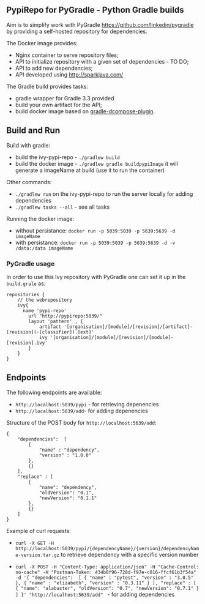 ## PypiRepo for PyGradle - Python Gradle builds

Aim is to simplify work with PyGradle https://github.com/linkedin/pygradle by providing a self-hosted repository for dependencies.

The Docker image provides:
* Nginx container to serve repository files;
* API to initialize repository with a given set of dependencies - TO DO;
* API to add new dependencies;
* API developed using http://sparkjava.com/

The Gradle build provides tasks:
* gradle wrapper for Gradle 3.3 provided
* build your own artifact for the API;
* build docker image based on [gradle-dcompose-plugin](https://github.com/chrisgahlert/gradle-dcompose-plugin).

## Build and Run

Build with gradle:
* build the ivy-pypi-repo - `./gradlew build`
* build the docker image - `./gradlew gradle buildpypiImage` it will generate a imageName at build (use it to run the container)

Other commands:
* `./gradlew run` on the ivy-pypi-repo to run the server locally for adding dependencies
* `./gradlew tasks --all` - see all tasks

Running the docker image:
* without persistance: `docker run -p 5039:5039 -p 5639:5639 -d imageName`
* with persistance: `docker run -p 5039:5039 -p 5639:5639 -d -v /data:/data imageName`

### PyGradle usage

In order to use this Ivy repository with PyGradle one can set it up in the `build.grale` as:

``` {groovy}
repositories {
    // the webrepository
    ivy{
      name 'pypi-repo'
  		url "http://pypirepo:5039/"
  		layout 'pattern' , {
  			artifact '[organisation]/[module]/[revision]/[artifact]-[revision](-[classifier]).[ext]'
  			ivy '[organisation]/[module]/[revision]/[module]-[revision].ivy'
  		}
    }
}
```

## Endpoints

The following endpoints are available:
* `http://localhost:5039/pypi` - for retrieving depenencies
* `http://localhost:5639/add`- for adding depenencies

Structure of the POST body for `http://localhost:5639/add`:
```{json}
{
	"dependencies":  [
		{
			"name" : "dependency",
			"version" : "1.0.0"
		},
		{}
	],
	"replace" : [
		{
			"name": "dependency",
			"oldVersion": "0.1",
			"newVersion": "0.1.1"
		},
		{}
	]
}
```


Example of curl requests:

* `curl -X GET -H http://localhost:5039/pypi/{dependencyName}/{version}/dependencyName-version.tar.gz` to retrieve dependency with a specific version number


* `curl -X POST -H "Content-Type: application/json" -H "Cache-Control: no-cache" -H "Postman-Token: 434b0f96-728d-f97e-c016-ffcf61b3f54a" -d '{
	"dependencies":  [
		{
			"name" : "pytest",
			"version" : "3.0.5"
		},
		{
			"name" : "elizabeth",
			"version" : "0.3.11"
		}
	],
	"replace" : [
		{
			"name": "alabaster",
			"oldVersion": "0.7",
			"newVersion": "0.7.1"
		}
	]
}' "http://localhost:5639/add"
` - for adding dependencies

